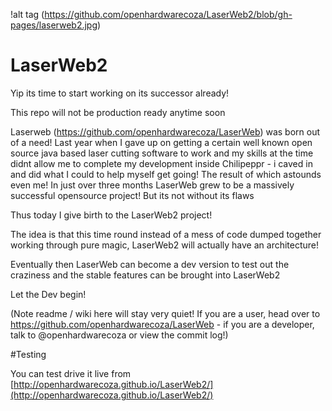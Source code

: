 !alt tag (https://github.com/openhardwarecoza/LaserWeb2/blob/gh-pages/laserweb2.jpg)


# LaserWeb2
Yip its time to start working on its successor already!

This repo will not be production ready anytime soon

Laserweb (https://github.com/openhardwarecoza/LaserWeb) was born out of a need! Last year when I gave up on getting a certain well known open source java based laser cutting software to work and my skills at the time didnt allow me to complete my development inside Chilipeppr - i caved in and did what I could to help myself get going! The result of which astounds even me! In just over three months LaserWeb grew to be a massively successful opensource project!  But its not without its flaws

Thus today I give birth to the LaserWeb2 project!

The idea is that this time round instead of a mess of code dumped together working through pure magic, LaserWeb2 will actually have an architecture!

Eventually then LaserWeb can become a dev version to test out the craziness and the stable features can be brought into LaserWeb2

Let the Dev begin!

(Note readme / wiki here will stay very quiet!   If you are a user, head over to https://github.com/openhardwarecoza/LaserWeb  - if you are a developer, talk to @openhardwarecoza or view the commit log!)

#Testing

You can test drive it live from [http://openhardwarecoza.github.io/LaserWeb2/](http://openhardwarecoza.github.io/LaserWeb2/)
